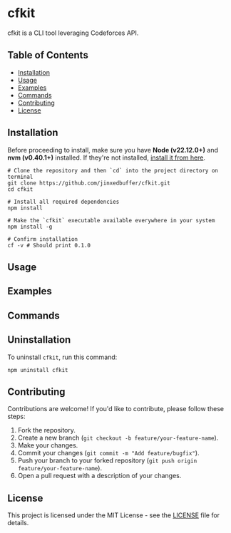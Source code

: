 # cfkit

cfkit is a CLI tool leveraging Codeforces API.

## Table of Contents
- [Installation](#installation)
- [Usage](#usage)
- [Examples](#examples)
- [Commands](#commands)
- [Contributing](#contributing)
- [License](#license)

## Installation

Before proceeding to install, make sure you have **Node (v22.12.0+)** and **nvm (v0.40.1+)** installed. If they're not installed, [install it from here](https://nodejs.org/en/download).

```shell
# Clone the repository and then `cd` into the project directory on terminal
git clone https://github.com/jinxedbuffer/cfkit.git
cd cfkit

# Install all required dependencies
npm install

# Make the `cfkit` executable available everywhere in your system
npm install -g

# Confirm installation
cf -v # Should print 0.1.0
```

## Usage

## Examples

## Commands

## Uninstallation
To uninstall `cfkit`, run this command:
```shell
npm uninstall cfkit
```

## Contributing

Contributions are welcome! If you'd like to contribute, please follow these steps:
1. Fork the repository.
2. Create a new branch (`git checkout -b feature/your-feature-name`).
3. Make your changes.
4. Commit your changes (`git commit -m "Add feature/bugfix"`).
5. Push your branch to your forked repository (`git push origin feature/your-feature-name`).
6. Open a pull request with a description of your changes.

## License
This project is licensed under the MIT License - see the [LICENSE](LICENSE) file for details.